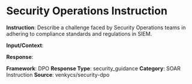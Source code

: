 # Security Operations Instruction

**Instruction**: Describe a challenge faced by Security Operations teams in adhering to compliance standards and regulations in SIEM.

**Input/Context**: 

**Response**: 

**Framework**: DPO
**Response Type**: security_guidance
**Category**: SOAR Instruction
**Source**: venkycs/security-dpo
